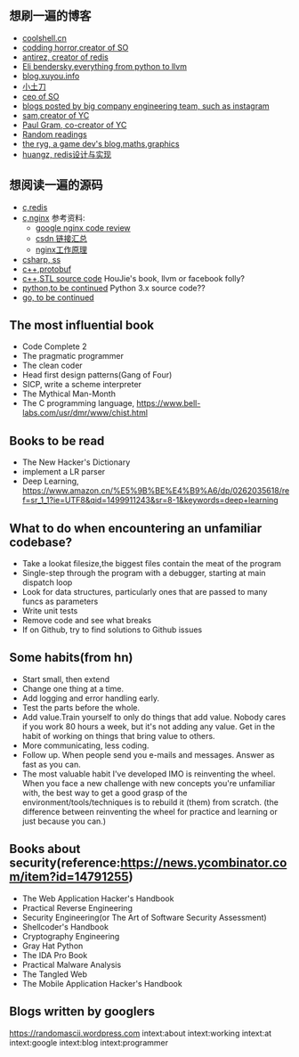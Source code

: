 ## 想刷一遍的博客
 - [coolshell.cn](http://coolshell.cn/)
 - [codding horror,creator of SO](<https://blog.codinghorror.com/>)
 - [antirez, creator of redis](<http://antirez.com/latest/0>)
 - [Eli bendersky,everything from python to llvm](<http://eli.thegreenplace.net/>)
 - [blog.xuyou.info](<blog.youxu.info>)
 - [小土刀](<http://wdxtub.com/>)
 - [ceo of SO](<https://www.joelonsoftware.com/2000/08/09/the-joel-test-12-steps-to-better-code/>)
 - [blogs posted by big company engineering team, such as instagram](<http://instagram-engineering.tumblr.com/post/12202313862/storing-hundreds-of-millions-of-simple-key-value>)
 - [sam,creator of YC]()
 - [Paul Gram, co-creator of YC]()
 - [Random readings](<https://www.teamten.com/lawrence/writings/>)
 - [the ryg, a game dev's blog,maths,graphics](<https://fgiesen.wordpress.com/category/maths/>)
 - [huangz, redis设计与实现](<http://blog.huangz.me/>)

## 想阅读一遍的源码
 - [c,redis](<https://github.com/antirez/redis>)
 - [c,nginx](<http://hg.nginx.org/nginx.org>)
参考资料:
    - [google nginx code review](<https://code.google.com/archive/p/nginxsrp/wikis/NginxCodeReview.wiki>)
    - [csdn 链接汇总](<http://blog.csdn.net/unix21/article/details/8492617>)
    - [nginx工作原理](<https://www.nginx.com/blog/thread-pools-boost-performance-9x/>)
 - [csharp, ss](<https://github.com/shadowsocks/shadowsocks-windows>)
 - [c++,protobuf](<https://github.com/google/protobuf>)
 - [c++,STL source code]() HouJie's book, llvm or facebook folly?
 - [python,to be continued]() Python 3.x source code??
 - [go, to be continued]()

## The most influential book
 - Code Complete 2
 - The pragmatic programmer
 - The clean coder
 - Head first design patterns(Gang of Four)
 - SICP, write a scheme interpreter
 - The Mythical Man-Month
 - The C programming language, https://www.bell-labs.com/usr/dmr/www/chist.html

## Books to be read
 - The New Hacker's Dictionary
 - implement a LR parser
 - Deep Learning, https://www.amazon.cn/%E5%9B%BE%E4%B9%A6/dp/0262035618/ref=sr_1_1?ie=UTF8&qid=1499911243&sr=8-1&keywords=deep+learning

## What to do when encountering an unfamiliar codebase?
 - Take a lookat filesize,the biggest files contain the meat of the program
 - Single-step through the program with a debugger, starting at main dispatch loop
 - Look for data structures, particularly ones that are passed to many funcs as parameters
 - Write unit tests
 - Remove code and see what breaks
 - If on Github, try to find solutions to Github issues

## Some habits(from hn)
 - Start small, then extend
 - Change one thing at a time.
 - Add logging and error handling early.
 - Test the parts before the whole.
 - Add value.Train yourself to only do things that add value. Nobody cares if you work 80 hours a week, but it's not adding any value. Get in the habit of working on things that bring value to others.
 - More communicating, less coding.
 - Follow up. When people send you e-mails and messages. Answer as fast as you can.
 - The most valuable habit I've developed IMO is reinventing the wheel. When you face a new challenge with new concepts you're unfamiliar with, the best way to get a good grasp of the environment/tools/techniques is to rebuild it (them) from scratch.
 (the difference between reinventing the wheel for practice and learning or just because you can.)


## Books about security(reference:https://news.ycombinator.com/item?id=14791255)
 - The Web Application Hacker's Handbook
 - Practical Reverse Engineering
 - Security Engineering(or The Art of Software Security Assessment)
 - Shellcoder's Handbook
 - Cryptography Engineering
 - Gray Hat Python
 - The IDA Pro Book
 - Practical Malware Analysis
 - The Tangled Web
 - The Mobile Application Hacker's Handbook

## Blogs written by googlers
https://randomascii.wordpress.com
intext:about intext:working intext:at intext:google  intext:blog intext:programmer
